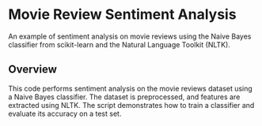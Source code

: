 # Movie Review Sentiment Analysis

An example of sentiment analysis on movie reviews using the Naive Bayes classifier from scikit-learn and the Natural Language Toolkit (NLTK).


## Overview

This code performs sentiment analysis on the movie reviews dataset using a Naive Bayes classifier. The dataset is preprocessed, and features are extracted using NLTK. The script demonstrates how to train a classifier and evaluate its accuracy on a test set.


